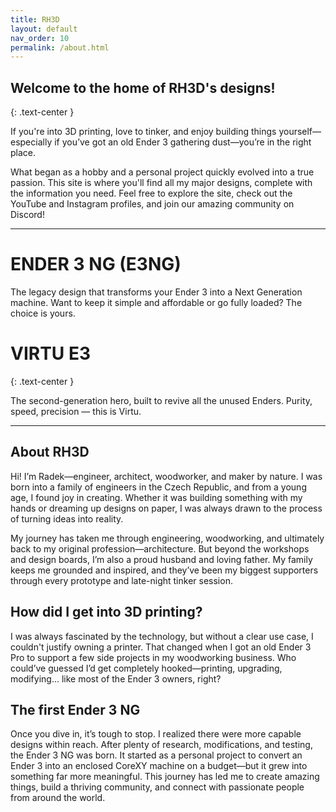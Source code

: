 ```yaml
---
title: RH3D
layout: default
nav_order: 10
permalink: /about.html
---
```

## Welcome to the home of RH3D's designs!
{: .text-center }

If you're into 3D printing, love to tinker, and enjoy building things yourself—especially if you’ve got an old Ender 3 gathering dust—you’re in the right place.

What began as a hobby and a personal project quickly evolved into a true passion. This site is where you'll find all my major designs, complete with the information you need. Feel free to explore the site, check out the YouTube and Instagram profiles, and join our amazing community on Discord!

---

# ENDER 3 NG (E3NG)

The legacy design that transforms your Ender 3 into a Next Generation machine. Want to keep it simple and affordable or go fully loaded? The choice is yours.


# VIRTU E3
{: .text-center }

The second-generation hero, built to revive all the unused Enders. Purity, speed, precision — this is Virtu.

---

## About RH3D

Hi! I’m Radek—engineer, architect, woodworker, and maker by nature. I was born into a family of engineers in the Czech Republic, and from a young age, I found joy in creating. Whether it was building something with my hands or dreaming up designs on paper, I was always drawn to the process of turning ideas into reality.

My journey has taken me through engineering, woodworking, and ultimately back to my original profession—architecture. But beyond the workshops and design boards, I’m also a proud husband and loving father. My family keeps me grounded and inspired, and they’ve been my biggest supporters through every prototype and late-night tinker session.

## How did I get into 3D printing?

I was always fascinated by the technology, but without a clear use case, I couldn't justify owning a printer. That changed when I got an old Ender 3 Pro to support a few side projects in my woodworking business. Who could’ve guessed I’d get completely hooked—printing, upgrading, modifying... like most of the Ender 3 owners, right?

## The first Ender 3 NG

Once you dive in, it’s tough to stop. I realized there were more capable designs within reach. After plenty of research, modifications, and testing, the Ender 3 NG was born. It started as a personal project to convert an Ender 3 into an enclosed CoreXY machine on a budget—but it grew into something far more meaningful. This journey has led me to create amazing things, build a thriving community, and connect with passionate people from around the world.
